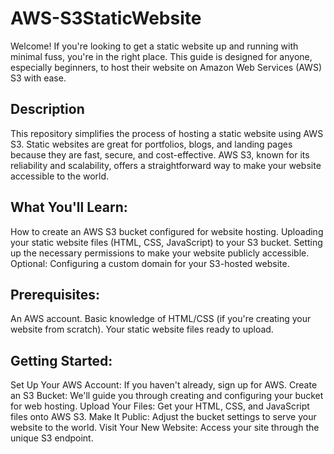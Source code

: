 # AWS-S3StaticWebsite
Welcome! If you're looking to get a static website up and running with minimal fuss, you're in the right place. This guide is designed for anyone, especially beginners, to host their website on Amazon Web Services (AWS) S3 with ease.

## Description 
This repository simplifies the process of hosting a static website using AWS S3. Static websites are great for portfolios, blogs, and landing pages because they are fast, secure, and cost-effective. AWS S3, known for its reliability and scalability, offers a straightforward way to make your website accessible to the world.

## What You'll Learn:
How to create an AWS S3 bucket configured for website hosting.
Uploading your static website files (HTML, CSS, JavaScript) to your S3 bucket.
Setting up the necessary permissions to make your website publicly accessible.
Optional: Configuring a custom domain for your S3-hosted website.


## Prerequisites:
An AWS account.
Basic knowledge of HTML/CSS (if you're creating your website from scratch).
Your static website files ready to upload.


## Getting Started:
Set Up Your AWS Account: If you haven't already, sign up for AWS.
Create an S3 Bucket: We'll guide you through creating and configuring your bucket for web hosting.
Upload Your Files: Get your HTML, CSS, and JavaScript files onto AWS S3.
Make It Public: Adjust the bucket settings to serve your website to the world.
Visit Your New Website: Access your site through the unique S3 endpoint.

